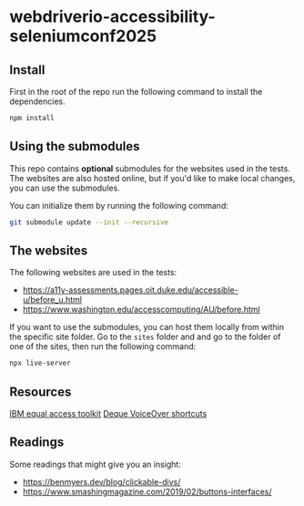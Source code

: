 # webdriverio-accessibility-seleniumconf2025

## Install
First in the root of the repo run the following command to install the dependencies.
```bash
npm install
```

## Using the submodules
This repo contains **optional** submodules for the websites used in the tests. The websites are also hosted online, but if you'd like to make local changes, you can use the submodules.

You can initialize them by running the following command:
```bash
git submodule update --init --recursive
```

## The websites
The following websites are used in the tests:
- https://a11y-assessments.pages.oit.duke.edu/accessible-u/before_u.html
- https://www.washington.edu/accesscomputing/AU/before.html

If you want to use the submodules, you can host them locally from within the specific site folder.
Go to the `sites` folder and and go to the folder of one of the sites, then run the following command:    
```bash
npx live-server
```


## Resources
[IBM equal access toolkit](https://www.ibm.com/able/toolkit/)
[Deque VoiceOver shortcuts](https://dequeuniversity.com/screenreaders/voiceover-keyboard-shortcuts)

## Readings
Some readings that might give you an insight:
* https://benmyers.dev/blog/clickable-divs/
* https://www.smashingmagazine.com/2019/02/buttons-interfaces/